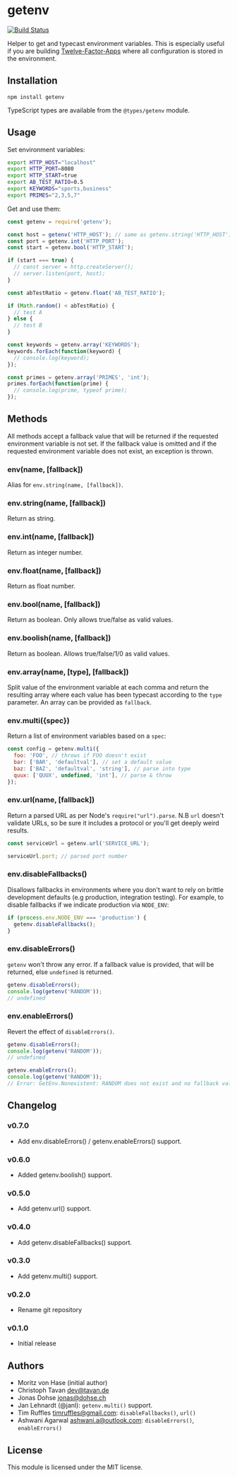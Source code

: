 # getenv

[![Build Status](https://secure.travis-ci.org/ctavan/node-getenv.png)](http://travis-ci.org/ctavan/node-getenv)

Helper to get and typecast environment variables. This is especially useful if you are building [Twelve-Factor-Apps](http://www.12factor.net/) where all configuration is stored in the environment.

## Installation

```
npm install getenv
```

TypeScript types are available from the `@types/getenv` module.

## Usage

Set environment variables:

```bash
export HTTP_HOST="localhost"
export HTTP_PORT=8080
export HTTP_START=true
export AB_TEST_RATIO=0.5
export KEYWORDS="sports,business"
export PRIMES="2,3,5,7"
```

Get and use them:

```javascript
const getenv = require('getenv');

const host = getenv('HTTP_HOST'); // same as getenv.string('HTTP_HOST');
const port = getenv.int('HTTP_PORT');
const start = getenv.bool('HTTP_START');

if (start === true) {
  // const server = http.createServer();
  // server.listen(port, host);
}

const abTestRatio = getenv.float('AB_TEST_RATIO');

if (Math.random() < abTestRatio) {
  // test A
} else {
  // test B
}

const keywords = getenv.array('KEYWORDS');
keywords.forEach(function(keyword) {
  // console.log(keyword);
});

const primes = getenv.array('PRIMES', 'int');
primes.forEach(function(prime) {
  // console.log(prime, typeof prime);
});
```

## Methods

All methods accept a fallback value that will be returned if the requested environment variable is not set. If the fallback value is omitted and if the requested environment variable does not exist, an exception is thrown.

### env(name, [fallback])

Alias for `env.string(name, [fallback])`.

### env.string(name, [fallback])

Return as string.

### env.int(name, [fallback])

Return as integer number.

### env.float(name, [fallback])

Return as float number.

### env.bool(name, [fallback])

Return as boolean. Only allows true/false as valid values.

### env.boolish(name, [fallback])

Return as boolean. Allows true/false/1/0 as valid values.

### env.array(name, [type], [fallback])

Split value of the environment variable at each comma and return the resulting array where each value has been typecast according to the `type` parameter. An array can be provided as `fallback`.

### env.multi({spec})

Return a list of environment variables based on a `spec`:

```javascript
const config = getenv.multi({
  foo: 'FOO', // throws if FOO doesn't exist
  bar: ['BAR', 'defaultval'], // set a default value
  baz: ['BAZ', 'defaultval', 'string'], // parse into type
  quux: ['QUUX', undefined, 'int'], // parse & throw
});
```

### env.url(name, [fallback])

Return a parsed URL as per Node's `require("url").parse`. N.B `url` doesn't validate URLs, so be sure it includes a protocol or you'll get deeply weird results.

```javascript
const serviceUrl = getenv.url('SERVICE_URL');

serviceUrl.port; // parsed port number
```

### env.disableFallbacks()

Disallows fallbacks in environments where you don't want to rely on brittle development defaults (e.g production, integration testing). For example, to disable fallbacks if we indicate production via `NODE_ENV`:

```javascript
if (process.env.NODE_ENV === 'production') {
  getenv.disableFallbacks();
}
```

### env.disableErrors()

`getenv` won't throw any error. If a fallback value is provided, that will be returned, else `undefined` is returned.

```javascript
getenv.disableErrors();
console.log(getenv('RANDOM'));
// undefined
```

### env.enableErrors()

Revert the effect of `disableErrors()`.

```javascript
getenv.disableErrors();
console.log(getenv('RANDOM'));
// undefined

getenv.enableErrors();
console.log(getenv('RANDOM'));
// Error: GetEnv.Nonexistent: RANDOM does not exist and no fallback value provided.
```

## Changelog

### v0.7.0

- Add env.disableErrors() / getenv.enableErrors() support.

### v0.6.0

- Added getenv.boolish() support.

### v0.5.0

- Add getenv.url() support.

### v0.4.0

- Add getenv.disableFallbacks() support.

### v0.3.0

- Add getenv.multi() support.

### v0.2.0

- Rename git repository

### v0.1.0

- Initial release

## Authors

- Moritz von Hase (initial author)
- Christoph Tavan <dev@tavan.de>
- Jonas Dohse <jonas@dohse.ch>
- Jan Lehnardt (@janl): `getenv.multi()` support.
- Tim Ruffles <timruffles@gmail.com>: `disableFallbacks()`, `url()`
- Ashwani Agarwal <ashwani.a@outlook.com>: `disableErrors()`, `enableErrors()`

## License

This module is licensed under the MIT license.
